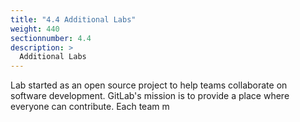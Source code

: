 ```yaml
---
title: "4.4 Additional Labs"
weight: 440
sectionnumber: 4.4
description: >
  Additional Labs
---
```


Lab started as an open source project to help teams collaborate on software development. GitLab's mission is to provide a place where everyone can contribute. Each team m
